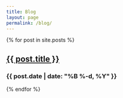 ```yaml
---
title: Blog
layout: page
permalink: /blog/
---
```


<div class="blogList">
{% for post in site.posts %}
<div class="blogPreview">
    <h2 class="blogPreview-title"><a href="{{ post.url }}">{{ post.title }}</a></h2>
    <h3 class="blogPreview-date">{{ post.date | date: "%B %-d, %Y" }}</h3>
</div>
{% endfor %}
</div>